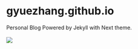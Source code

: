 # gyuezhang.github.io
Personal Blog Powered by Jekyll with Next theme.<br><br>
[![](https://img.shields.io/badge/%E5%8D%9A%E5%AE%A2%E5%9C%B0%E5%9D%80-blog.gyue.cc-lightgrey)](https://blog.gyue.cc)
